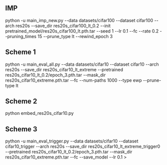 
## IMP
python -u main_imp_new.py --data datasets/cifar100 --dataset cifar100 --arch res20s --save_dir res20s_cifar100_lt_0.2 --init pretrained_model/res20s_cifar100_lt.pth.tar --seed 1 --lr 0.1 --fc --rate 0.2 --pruning_times 15 --prune_type lt --rewind_epoch 3 

## Scheme 1
python -u main_eval_all.py --data datasets/cifar10 --dataset cifar10 --arch res20s --save_dir res20s_cifar10_lt_extreme --pretrained res20s_cifar10_lt_0.2/epoch_3.pth.tar --mask_dir res20s_cifar10_extreme.pth.tar --fc --num-paths 1000 --type ewp --prune-type lt

## Scheme 2 
python embed_res20s_cifar10.py

## Scheme 3 
python -u main_eval_trigger.py --data datasets/cifar10 --dataset cifar10_trigger --arch res20s --save_dir res20s_cifar10_lt_extreme_trigger0 --pretrained res20s_cifar10_lt_0.2/epoch_3.pth.tar --mask_dir res20s_cifar10_extreme.pth.tar --fc --save_model --lr 0.1 > 
